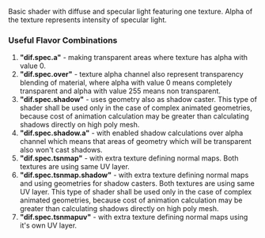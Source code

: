 Basic shader with diffuse and specular light featuring one texture. Alpha of the texture represents intensity of specular light.


### Useful Flavor Combinations

1. **"dif.spec.a"** - making transparent areas where texture has alpha with value 0.
2. **"dif.spec.over"** - texture alpha channel also represent transparency blending of material, where alpha with value 0 means completely transparent and alpha with value 255 means non transparent.
3. **"dif.spec.shadow"** - uses geometry also as shadow caster. This type of shader shall be used only in the case of complex animated geometries, because cost of animation calculation may be greater than calculating shadows directly on high poly mesh.
4. **"dif.spec.shadow.a"** - with enabled shadow calculations over alpha channel which means that areas of geometry which will be transparent also won't cast shadows.
5. **"dif.spec.tsnmap"** - with extra texture defining normal maps. Both textures are using same UV layer.
6. **"dif.spec.tsnmap.shadow"** - with extra texture defining normal maps and using geometries for shadow casters. Both textures are using same UV layer. This type of shader shall be used only in the case of complex animated geometries, because cost of animation calculation may be greater than calculating shadows directly on high poly mesh.
6. **"dif.spec.tsnmapuv"** - with extra texture defining normal maps using it's own UV layer.
